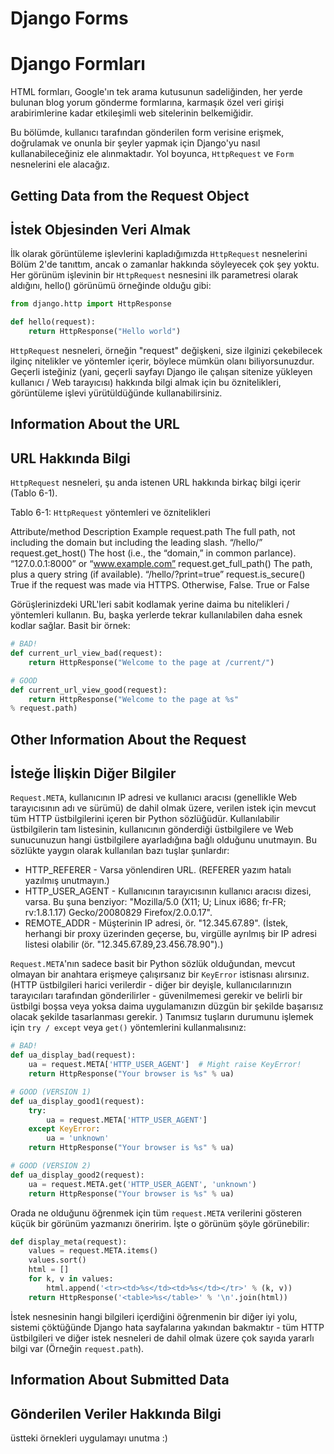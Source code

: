 # Django Forms
# Django Formları

HTML formları, Google'ın tek arama kutusunun sadeliğinden, her yerde bulunan blog yorum gönderme formlarına, karmaşık özel veri girişi arabirimlerine kadar etkileşimli web sitelerinin belkemiğidir.

Bu bölümde, kullanıcı tarafından gönderilen form verisine erişmek, doğrulamak ve onunla bir şeyler yapmak için Django'yu nasıl kullanabileceğiniz ele alınmaktadır. Yol boyunca, `HttpRequest` ve `Form` nesnelerini ele alacağız.

## Getting Data from the Request Object
## İstek Objesinden Veri Almak

İlk olarak görüntüleme işlevlerini kapladığımızda `HttpRequest` nesnelerini Bölüm 2'de tanıttım, ancak o zamanlar hakkında söyleyecek çok şey yoktu. Her görünüm işlevinin bir `HttpRequest` nesnesini ilk parametresi olarak aldığını,
hello() görünümü örneğinde olduğu gibi:

```python
from django.http import HttpResponse

def hello(request):
    return HttpResponse("Hello world")
```

`HttpRequest` nesneleri, örneğin "request" değişkeni, size ilginizi çekebilecek ilginç nitelikler ve yöntemler içerir, böylece mümkün olanı biliyorsunuzdur. Geçerli isteğiniz (yani, geçerli sayfayı Django ile çalışan sitenize yükleyen kullanıcı / Web tarayıcısı) hakkında bilgi almak için bu öznitelikleri, görüntüleme işlevi yürütüldüğünde kullanabilirsiniz.

## Information About the URL
## URL Hakkında Bilgi

`HttpRequest` nesneleri, şu anda istenen URL hakkında birkaç bilgi içerir (Tablo 6-1).

Tablo 6-1: `HttpRequest` yöntemleri ve öznitelikleri

Attribute/method 	Description 	Example
request.path 	The full path, not including the domain but including the leading slash. 	“/hello/”
request.get_host() 	The host (i.e., the “domain,” in common parlance). 	“127.0.0.1:8000” or “www.example.com”
request.get_full_path() 	The path, plus a query string (if available). 	“/hello/?print=true”
request.is_secure() 	True if the request was made via HTTPS. Otherwise, False. 	True or False

Görüşlerinizdeki URL'leri sabit kodlamak yerine daima bu nitelikleri / yöntemleri kullanın. Bu, başka yerlerde tekrar kullanılabilen daha esnek kodlar sağlar. Basit bir örnek:

```python
# BAD!
def current_url_view_bad(request):
    return HttpResponse("Welcome to the page at /current/")

# GOOD
def current_url_view_good(request):
    return HttpResponse("Welcome to the page at %s"
% request.path)
```

## Other Information About the Request
## İsteğe İlişkin Diğer Bilgiler

`Request.META`, kullanıcının IP adresi ve kullanıcı aracısı (genellikle Web tarayıcısının adı ve sürümü) de dahil olmak üzere, verilen istek için mevcut tüm HTTP üstbilgilerini içeren bir Python sözlüğüdür. Kullanılabilir üstbilgilerin tam listesinin, kullanıcının gönderdiği üstbilgilere ve Web sunucunuzun hangi üstbilgilere ayarladığına bağlı olduğunu unutmayın. Bu sözlükte yaygın olarak kullanılan bazı tuşlar şunlardır:

* HTTP_REFERER - Varsa yönlendiren URL. (REFERER yazım hatalı yazılmış unutmayın.)
* HTTP_USER_AGENT - Kullanıcının tarayıcısının kullanıcı aracısı dizesi, varsa. Bu şuna benziyor:
"Mozilla/5.0 (X11; U; Linux i686; fr-FR; rv:1.8.1.17) Gecko/20080829 Firefox/2.0.0.17".
* REMOTE_ADDR - Müşterinin IP adresi, ör. "12.345.67.89". (İstek, herhangi bir proxy üzerinden geçerse, bu, virgülle ayrılmış bir IP adresi listesi olabilir (ör. "12.345.67.89,23.456.78.90").)

`Request.META`'nın sadece basit bir Python sözlük olduğundan, mevcut olmayan bir anahtara erişmeye çalışırsanız bir `KeyError` istisnası alırsınız. (HTTP üstbilgileri harici verilerdir - diğer bir deyişle, kullanıcılarınızın tarayıcıları tarafından gönderilirler - güvenilmemesi gerekir ve belirli bir üstbilgi boşsa veya yoksa daima uygulamanızın düzgün bir şekilde başarısız olacak şekilde tasarlanması gerekir. ) Tanımsız tuşların durumunu işlemek için `try / except` veya `get()` yöntemlerini kullanmalısınız:

```python
# BAD!
def ua_display_bad(request):
    ua = request.META['HTTP_USER_AGENT']  # Might raise KeyError!
    return HttpResponse("Your browser is %s" % ua)

# GOOD (VERSION 1)
def ua_display_good1(request):
    try:
        ua = request.META['HTTP_USER_AGENT']
    except KeyError:
        ua = 'unknown'
    return HttpResponse("Your browser is %s" % ua)

# GOOD (VERSION 2)
def ua_display_good2(request):
    ua = request.META.get('HTTP_USER_AGENT', 'unknown')
    return HttpResponse("Your browser is %s" % ua)
```

Orada ne olduğunu öğrenmek için tüm `request.META` verilerini gösteren küçük bir görünüm yazmanızı öneririm. İşte o görünüm şöyle görünebilir:

```python
def display_meta(request):
    values = request.META.items()
    values.sort()
    html = []
    for k, v in values:
        html.append('<tr><td>%s</td><td>%s</td></tr>' % (k, v))
    return HttpResponse('<table>%s</table>' % '\n'.join(html))
```

İstek nesnesinin hangi bilgileri içerdiğini öğrenmenin bir diğer iyi yolu, sistemi çöktüğünde Django hata sayfalarına yakından bakmaktır - tüm HTTP üstbilgileri ve diğer istek nesneleri de dahil olmak üzere çok sayıda yararlı bilgi var (Örneğin `request.path`).

## Information About Submitted Data
## Gönderilen Veriler Hakkında Bilgi

üstteki örnekleri uygulamayı unutma :)

